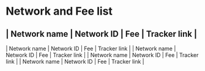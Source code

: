 # Network and Fee list

| Network name | Network ID | Fee | Tracker link |
-------   
| Network name | Network ID | Fee | Tracker link |
| Network name | Network ID | Fee | Tracker link |
| Network name | Network ID | Fee | Tracker link |
| Network name | Network ID | Fee | Tracker link |
<!-- 
| Icon mainnet | | | |
| Lisbon Testnet | 
|  |
| Archway mainnet  |
| Testnet  |
|  |
| Neutron mainnet  |
| Testnet  |
|  |
| Injective Mainnet  |
| Testnet  |
|  |
| Ethereum mainnet  |
| Testnet  |
|  |
| Binance mainnet  |
| Testnet  |
|  |
| Avalanche mainnet  |
| Testnet  |
|  |
| Havah mainnet  |
| Testnet     |
|
| -->
